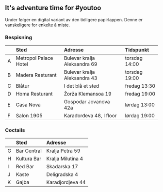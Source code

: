## It's adventure time for #youtoo

Under følger en digital variant av den tidligere papirlappen. Denne er vanskeligere for enkelte å miste.

### Bespisning

| |Sted | Adresse  | Tidspunkt|
|:---|:---|:---|:---|
|A|Metropol Palace Hotel|Bulevar kralja Aleksandra 69|torsdag 14:00|
|B|Madera Resturant|Bulevar kralja Aleksandra 43|torsdag 19:00|
|C|Blåtur|I det blå et sted|fredag 13:30|
|D|Homa Resturant|Žorža Klemansoa 19|fredag 19:00|
|E|Casa Nova|Gospodar Jovanova 42a|lørdag 13:00|
|F|Salon 1905|Karađorđeva 48, I floor|lørdag 19:00|

### Coctails

| |Sted|Adresse|
|:---|:---|:---|
|G|Bar Central|Kralja Petra 59|
|H|Kultura Bar|Kralja Milutina 4|
|I|Red Bar|Skadarska 17|
|J|Kaste	|Deligradska 4|
|K|Gajba	|Karadjordjeva 44|
